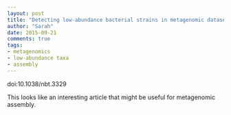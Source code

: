```yaml
---
layout: post
title: "Detecting low-abundance bacterial strains in metagenomic datasets"
author: "Sarah"
date: 2015-09-21
comments: true
tags:
- metagenomics
- low-abundance taxa
- assembly
---
```


doi:10.1038/nbt.3329

This looks like an interesting article that might be useful for metagenomic assembly.
